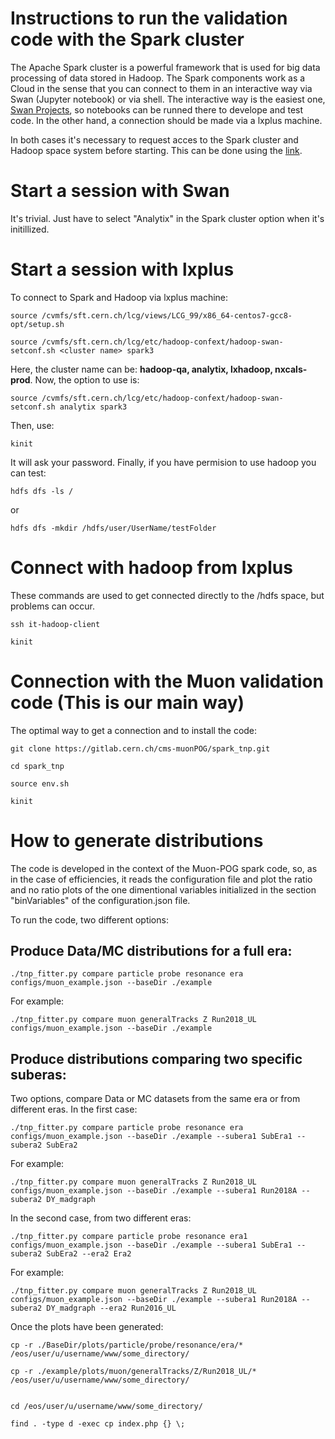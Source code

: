 # Instructions to run the validation code with the Spark cluster


The Apache Spark cluster is a powerful framework that is used for big data processing of data stored in Hadoop. The Spark components work as a Cloud in the sense that you can connect to them in an interactive way via Swan (Jupyter notebook) or via shell. The interactive way is the easiest one, [Swan Projects](https://swan002.cern.ch), so notebooks can be runned there to develope and test code. In the other hand, a connection should be made via a lxplus machine.


In both cases it's necessary to request acces to the Spark cluster and Hadoop space system before starting. This can be done using the [link](https://hadoop-user-guide.web.cern.ch/getstart/access.html).


# Start a session with Swan

It's trivial. Just have to select "Analytix" in the Spark cluster option when it's initillized.

# Start a session with lxplus

To connect to Spark and Hadoop via lxplus machine:

```
source /cvmfs/sft.cern.ch/lcg/views/LCG_99/x86_64-centos7-gcc8-opt/setup.sh
```

```
source /cvmfs/sft.cern.ch/lcg/etc/hadoop-confext/hadoop-swan-setconf.sh <cluster name> spark3
```

Here, the cluster name can be: **hadoop-qa, analytix, lxhadoop, nxcals-prod**. Now, the option to use is:

```
source /cvmfs/sft.cern.ch/lcg/etc/hadoop-confext/hadoop-swan-setconf.sh analytix spark3
```


Then, use:

```
kinit
```

It will ask your password. Finally, if you have permision to use hadoop you can test:


```
hdfs dfs -ls /
```

or 

```
hdfs dfs -mkdir /hdfs/user/UserName/testFolder
```


# Connect with hadoop from lxplus

These commands are used to get connected directly to the /hdfs space, but problems can occur.

```
ssh it-hadoop-client

kinit
```


# Connection with the Muon validation code (This is our main way)

The optimal way to get a connection and to install the code:


```
git clone https://gitlab.cern.ch/cms-muonPOG/spark_tnp.git

cd spark_tnp

source env.sh

kinit
```


# How to generate distributions


The code is developed in the context of the Muon-POG spark code, so, as in the case of efficiencies, it reads the configuration file and plot the ratio and no ratio plots of the one dimentional variables initialized in the section "binVariables" of the configuration.json file.

To run the code, two different options:

## Produce Data/MC distributions for a full era:

```
./tnp_fitter.py compare particle probe resonance era configs/muon_example.json --baseDir ./example
```

For example:

```
./tnp_fitter.py compare muon generalTracks Z Run2018_UL configs/muon_example.json --baseDir ./example
```

## Produce distributions comparing two specific suberas:

Two options, compare Data or MC datasets from the same era or from different eras. In the first case:

```
./tnp_fitter.py compare particle probe resonance era configs/muon_example.json --baseDir ./example --subera1 SubEra1 --subera2 SubEra2
```

For example:

```
./tnp_fitter.py compare muon generalTracks Z Run2018_UL configs/muon_example.json --baseDir ./example --subera1 Run2018A --subera2 DY_madgraph
```

In the second case, from two different eras:

```
./tnp_fitter.py compare particle probe resonance era1 configs/muon_example.json --baseDir ./example --subera1 SubEra1 --subera2 SubEra2 --era2 Era2
```

For example:

```
./tnp_fitter.py compare muon generalTracks Z Run2018_UL configs/muon_example.json --baseDir ./example --subera1 Run2018A --subera2 DY_madgraph --era2 Run2016_UL
```

Once the plots have been generated:

```
cp -r ./BaseDir/plots/particle/probe/resonance/era/* /eos/user/u/username/www/some_directory/

cp -r ./example/plots/muon/generalTracks/Z/Run2018_UL/* /eos/user/u/username/www/some_directory/


cd /eos/user/u/username/www/some_directory/

find . -type d -exec cp index.php {} \;











